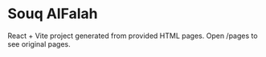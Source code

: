 # Souq AlFalah

React + Vite project generated from provided HTML pages. Open /pages to see original pages.

